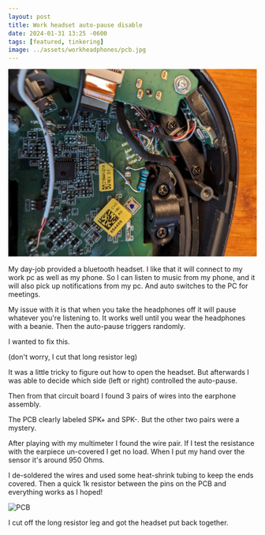 ```yaml
---
layout: post
title: Work headset auto-pause disable
date: 2024-01-31 13:25 -0600
tags: [featured, tinkering]
image: ../assets/workheadphones/pcb.jpg
---
```


![Opened Headset](../assets/workheadphones/headset.jpg)

My day-job provided a bluetooth headset. I like that it will connect to my work pc as well as my phone. So I can listen to music from my phone, and it will also pick up notifications from my pc. And auto switches to the PC for meetings.

My issue with it is that when you take the headphones off it will pause whatever you're listening to. It works well until you wear the headphones with a beanie. Then the auto-pause triggers randomly.

I wanted to fix this.

<!--more-->

(don't worry, I cut that long resistor leg)

It was a little tricky to figure out how to open the headset. But afterwards I was able to decide which side (left or right) controlled the auto-pause.

Then from that circuit board I found 3 pairs of wires into the earphone assembly.

The PCB clearly labeled SPK+ and SPK-. But the other two pairs were a mystery.

After playing with my multimeter I found the wire pair. If I test the resistance with the earpiece un-covered I get no load. When I put my hand over the sensor it's around 950 Ohms.

I de-soldered the wires and used some heat-shrink tubing to keep the ends covered. Then a quick 1k resistor between the pins on the PCB and everything works as I hoped!

![PCB](../assets/workheadphones/pcb.jpg)

I cut off the long resistor leg and got the headset put back together.
